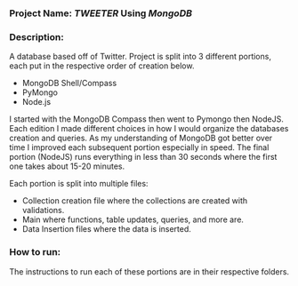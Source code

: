 ### Project Name: *TWEETER* Using *MongoDB*

### Description:
A database based off of Twitter. Project is split into 3 different portions, each put in the respective order of creation below.
- MongoDB Shell/Compass
- PyMongo
- Node.js

 I started with the MongoDB Compass then went to Pymongo then NodeJS. Each edition I made different choices in how I would organize the databases creation and queries. As my understanding of MongoDB got better over time I improved each subsequent portion especially in speed. The final portion (NodeJS) runs everything in less than 30 seconds where the first one takes about 15-20 minutes.

Each portion is split into multiple files:
- Collection creation file where the collections are created with validations.
- Main where functions, table updates, queries, and more are.
- Data Insertion files where the data is inserted.

### How to run:
The instructions to run each of these portions are in their respective folders.
